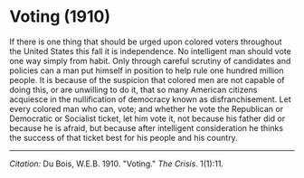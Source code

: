 <!--
title:   Voting
author:  Du Bois, W.E.B.
journal: The Crisis
year:    1910
volume:  1
issue:   1
pages:   11
-->
# Voting (1910)

If there is one thing that should be urged upon colored voters throughout the United States this fall it is independence. No intelligent man should vote one way simply from habit. Only through careful scrutiny of candidates and policies can a man put himself in position to help rule one hundred million people. It is because of the suspicion that colored men are not capable of doing this, or are unwilling to do it, that so many American citizens acquiesce in the nullification of democracy known as disfranchisement. Let every colored man who can, vote; and whether he vote the Republican or Democratic or Socialist ticket, let him vote it, not because his father did or because he is afraid, but because after intelligent consideration he thinks the success of that ticket best for his people and his country.

______________
*Citation:* Du Bois, W.E.B. 1910. "Voting." *The Crisis*. 1(1):11.